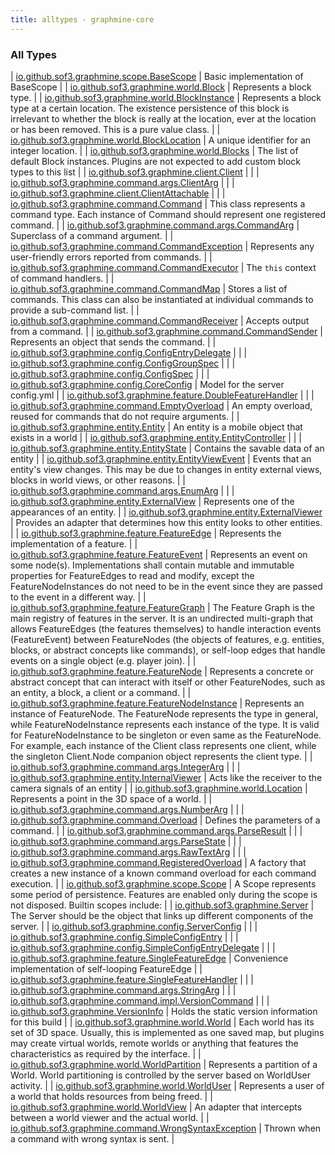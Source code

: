 ```yaml
---
title: alltypes - graphmine-core
---
```


### All Types

| [io.github.sof3.graphmine.scope.BaseScope](../io.github.sof3.graphmine.scope/-base-scope/index.html) | Basic implementation of BaseScope |
| [io.github.sof3.graphmine.world.Block](../io.github.sof3.graphmine.world/-block/index.html) | Represents a block type. |
| [io.github.sof3.graphmine.world.BlockInstance](../io.github.sof3.graphmine.world/-block-instance/index.html) | Represents a block type at a certain location. The existence persistence of this block is irrelevant to whether the block is really at the location, ever at the location or has been removed. This is a pure value class. |
| [io.github.sof3.graphmine.world.BlockLocation](../io.github.sof3.graphmine.world/-block-location/index.html) | A unique identifier for an integer location. |
| [io.github.sof3.graphmine.world.Blocks](../io.github.sof3.graphmine.world/-blocks/index.html) | The list of default Block instances. Plugins are not expected to add custom block types to this list |
| [io.github.sof3.graphmine.client.Client](../io.github.sof3.graphmine.client/-client/index.html) |  |
| [io.github.sof3.graphmine.command.args.ClientArg](../io.github.sof3.graphmine.command.args/-client-arg/index.html) |  |
| [io.github.sof3.graphmine.client.ClientAttachable](../io.github.sof3.graphmine.client/-client-attachable.html) |  |
| [io.github.sof3.graphmine.command.Command](../io.github.sof3.graphmine.command/-command/index.html) | This class represents a command type. Each instance of Command should represent one registered command. |
| [io.github.sof3.graphmine.command.args.CommandArg](../io.github.sof3.graphmine.command.args/-command-arg/index.html) | Superclass of a command argument. |
| [io.github.sof3.graphmine.command.CommandException](../io.github.sof3.graphmine.command/-command-exception/index.html) | Represents any user-friendly errors reported from commands. |
| [io.github.sof3.graphmine.command.CommandExecutor](../io.github.sof3.graphmine.command/-command-executor/index.html) | The `this` context of command handlers. |
| [io.github.sof3.graphmine.command.CommandMap](../io.github.sof3.graphmine.command/-command-map/index.html) | Stores a list of commands. This class can also be instantiated at individual commands to provide a sub-command list. |
| [io.github.sof3.graphmine.command.CommandReceiver](../io.github.sof3.graphmine.command/-command-receiver/index.html) | Accepts output from a command. |
| [io.github.sof3.graphmine.command.CommandSender](../io.github.sof3.graphmine.command/-command-sender.html) | Represents an object that sends the command. |
| [io.github.sof3.graphmine.config.ConfigEntryDelegate](../io.github.sof3.graphmine.config/-config-entry-delegate/index.html) |  |
| [io.github.sof3.graphmine.config.ConfigGroupSpec](../io.github.sof3.graphmine.config/-config-group-spec/index.html) |  |
| [io.github.sof3.graphmine.config.ConfigSpec](../io.github.sof3.graphmine.config/-config-spec/index.html) |  |
| [io.github.sof3.graphmine.config.CoreConfig](../io.github.sof3.graphmine.config/-core-config/index.html) | Model for the server config.yml |
| [io.github.sof3.graphmine.feature.DoubleFeatureHandler](../io.github.sof3.graphmine.feature/-double-feature-handler/index.html) |  |
| [io.github.sof3.graphmine.command.EmptyOverload](../io.github.sof3.graphmine.command/-empty-overload/index.html) | An empty overload, reused for commands that do not require arguments. |
| [io.github.sof3.graphmine.entity.Entity](../io.github.sof3.graphmine.entity/-entity/index.html) | An entity is a mobile object that exists in a world |
| [io.github.sof3.graphmine.entity.EntityController](../io.github.sof3.graphmine.entity/-entity-controller/index.html) |  |
| [io.github.sof3.graphmine.entity.EntityState](../io.github.sof3.graphmine.entity/-entity-state/index.html) | Contains the savable data of an entity |
| [io.github.sof3.graphmine.entity.EntityViewEvent](../io.github.sof3.graphmine.entity/-entity-view-event.html) | Events that an entity's view changes. This may be due to changes in entity external views, blocks in world views, or other reasons. |
| [io.github.sof3.graphmine.command.args.EnumArg](../io.github.sof3.graphmine.command.args/-enum-arg/index.html) |  |
| [io.github.sof3.graphmine.entity.ExternalView](../io.github.sof3.graphmine.entity/-external-view.html) | Represents one of the appearances of an entity. |
| [io.github.sof3.graphmine.entity.ExternalViewer](../io.github.sof3.graphmine.entity/-external-viewer/index.html) | Provides an adapter that determines how this entity looks to other entities. |
| [io.github.sof3.graphmine.feature.FeatureEdge](../io.github.sof3.graphmine.feature/-feature-edge/index.html) | Represents the implementation of a feature. |
| [io.github.sof3.graphmine.feature.FeatureEvent](../io.github.sof3.graphmine.feature/-feature-event.html) | Represents an event on some node(s). Implementations shall contain mutable and immutable properties for FeatureEdges to read and modify, except the FeatureNodeInstances do not need to be in the event since they are passed to the event in a different way. |
| [io.github.sof3.graphmine.feature.FeatureGraph](../io.github.sof3.graphmine.feature/-feature-graph/index.html) | The Feature Graph is the main registry of features in the server. It is an undirected multi-graph that allows FeatureEdges (the features themselves) to handle interaction events (FeatureEvent) between FeatureNodes (the objects of features, e.g. entities, blocks, or abstract concepts like commands), or self-loop edges that handle events on a single object (e.g. player join). |
| [io.github.sof3.graphmine.feature.FeatureNode](../io.github.sof3.graphmine.feature/-feature-node.html) | Represents a concrete or abstract concept that can interact with itself or other FeatureNodes, such as an entity, a block, a client or a command. |
| [io.github.sof3.graphmine.feature.FeatureNodeInstance](../io.github.sof3.graphmine.feature/-feature-node-instance/index.html) | Represents an instance of FeatureNode. The FeatureNode represents the type in general, while FeatureNodeInstance represents each instance of the type. It is valid for FeatureNodeInstance to be singleton or even same as the FeatureNode. For example, each instance of the Client class represents one client, while the singleton Client.Node companion object represents the client type. |
| [io.github.sof3.graphmine.command.args.IntegerArg](../io.github.sof3.graphmine.command.args/-integer-arg/index.html) |  |
| [io.github.sof3.graphmine.entity.InternalViewer](../io.github.sof3.graphmine.entity/-internal-viewer/index.html) | Acts like the receiver to the camera signals of an entity |
| [io.github.sof3.graphmine.world.Location](../io.github.sof3.graphmine.world/-location/index.html) | Represents a point in the 3D space of a world. |
| [io.github.sof3.graphmine.command.args.NumberArg](../io.github.sof3.graphmine.command.args/-number-arg/index.html) |  |
| [io.github.sof3.graphmine.command.Overload](../io.github.sof3.graphmine.command/-overload/index.html) | Defines the parameters of a command. |
| [io.github.sof3.graphmine.command.args.ParseResult](../io.github.sof3.graphmine.command.args/-parse-result/index.html) |  |
| [io.github.sof3.graphmine.command.args.ParseState](../io.github.sof3.graphmine.command.args/-parse-state/index.html) |  |
| [io.github.sof3.graphmine.command.args.RawTextArg](../io.github.sof3.graphmine.command.args/-raw-text-arg/index.html) |  |
| [io.github.sof3.graphmine.command.RegisteredOverload](../io.github.sof3.graphmine.command/-registered-overload/index.html) | A factory that creates a new instance of a known command overload for each command execution. |
| [io.github.sof3.graphmine.scope.Scope](../io.github.sof3.graphmine.scope/-scope/index.html) | A Scope represents some period of persistence. Features are enabled only during the scope is not disposed. Builtin scopes include: |
| [io.github.sof3.graphmine.Server](../io.github.sof3.graphmine/-server/index.html) | The Server should be the object that links up different components of the server. |
| [io.github.sof3.graphmine.config.ServerConfig](../io.github.sof3.graphmine.config/-server-config/index.html) |  |
| [io.github.sof3.graphmine.config.SimpleConfigEntry](../io.github.sof3.graphmine.config/-simple-config-entry/index.html) |  |
| [io.github.sof3.graphmine.config.SimpleConfigEntryDelegate](../io.github.sof3.graphmine.config/-simple-config-entry-delegate/index.html) |  |
| [io.github.sof3.graphmine.feature.SingleFeatureEdge](../io.github.sof3.graphmine.feature/-single-feature-edge/index.html) | Convenience implementation of self-looping FeatureEdge |
| [io.github.sof3.graphmine.feature.SingleFeatureHandler](../io.github.sof3.graphmine.feature/-single-feature-handler/index.html) |  |
| [io.github.sof3.graphmine.command.args.StringArg](../io.github.sof3.graphmine.command.args/-string-arg/index.html) |  |
| [io.github.sof3.graphmine.command.impl.VersionCommand](../io.github.sof3.graphmine.command.impl/-version-command.html) |  |
| [io.github.sof3.graphmine.VersionInfo](../io.github.sof3.graphmine/-version-info/index.html) | Holds the static version information for this build |
| [io.github.sof3.graphmine.world.World](../io.github.sof3.graphmine.world/-world.html) | Each world has its set of 3D space. Usually, this is implemented as one saved map, but plugins may create virtual worlds, remote worlds or anything that features the characteristics as required by the interface. |
| [io.github.sof3.graphmine.world.WorldPartition](../io.github.sof3.graphmine.world/-world-partition.html) | Represents a partition of a World. World partitioning is controlled by the server based on WorldUser activity. |
| [io.github.sof3.graphmine.world.WorldUser](../io.github.sof3.graphmine.world/-world-user.html) | Represents a user of a world that holds resources from being freed. |
| [io.github.sof3.graphmine.world.WorldView](../io.github.sof3.graphmine.world/-world-view.html) | An adapter that intercepts between a world viewer and the actual world. |
| [io.github.sof3.graphmine.command.WrongSyntaxException](../io.github.sof3.graphmine.command/-wrong-syntax-exception/index.html) | Thrown when a command with wrong syntax is sent. |

